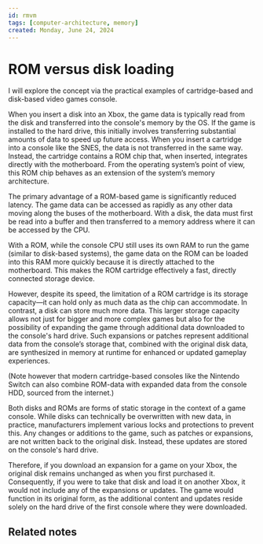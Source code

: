 ```yaml
---
id: rmvm
tags: [computer-architecture, memory]
created: Monday, June 24, 2024
---
```


# ROM versus disk loading

I will explore the concept via the practical examples of cartridge-based and
disk-based video games console.

When you insert a disk into an Xbox, the game data is typically read from the
disk and transferred into the console's memory by the OS. If the game is
installed to the hard drive, this initially involves transferring substantial
amounts of data to speed up future access. When you insert a cartridge into a
console like the SNES, the data is not transferred in the same way. Instead, the
cartridge contains a ROM chip that, when inserted, integrates directly with the
motherboard. From the operating system’s point of view, this ROM chip behaves as
an extension of the system’s memory architecture.

The primary advantage of a ROM-based game is significantly reduced latency. The
game data can be accessed as rapidly as any other data moving along the buses of
the motherboard. With a disk, the data must first be read into a buffer and then
transferred to a memory address where it can be accessed by the CPU.

With a ROM, while the console CPU still uses its own RAM to run the game
(similar to disk-based systems), the game data on the ROM can be loaded into
this RAM more quickly because it is directly attached to the motherboard. This
makes the ROM cartridge effectively a fast, directly connected storage device.

However, despite its speed, the limitation of a ROM cartridge is its storage
capacity—it can hold only as much data as the chip can accommodate. In contrast,
a disk can store much more data. This larger storage capacity allows not just
for bigger and more complex games but also for the possibility of expanding the
game through additional data downloaded to the console's hard drive. Such
expansions or patches represent additional data from the console’s storage that,
combined with the original disk data, are synthesized in memory at runtime for
enhanced or updated gameplay experiences.

(Note however that modern cartridge-based consoles like the Nintendo Switch can
also combine ROM-data with expanded data from the console HDD, sourced from the
internet.)

Both disks and ROMs are forms of static storage in the context of a game
console. While disks can technically be overwritten with new data, in practice,
manufacturers implement various locks and protections to prevent this. Any
changes or additions to the game, such as patches or expansions, are not written
back to the original disk. Instead, these updates are stored on the console's
hard drive.

Therefore, if you download an expansion for a game on your Xbox, the original
disk remains unchanged as when you first purchased it. Consequently, if you were
to take that disk and load it on another Xbox, it would not include any of the
expansions or updates. The game would function in its original form, as the
additional content and updates reside solely on the hard drive of the first
console where they were downloaded.

## Related notes
